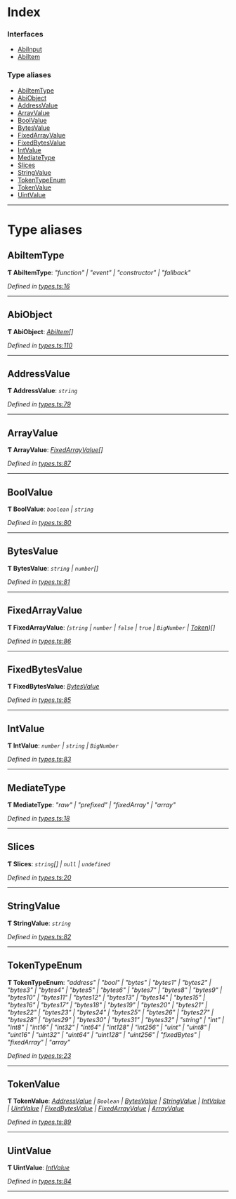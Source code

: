 

# Index

### Interfaces

* [AbiInput](../interfaces/_types_.abiinput.md)
* [AbiItem](../interfaces/_types_.abiitem.md)

### Type aliases

* [AbiItemType](_types_.md#abiitemtype)
* [AbiObject](_types_.md#abiobject)
* [AddressValue](_types_.md#addressvalue)
* [ArrayValue](_types_.md#arrayvalue)
* [BoolValue](_types_.md#boolvalue)
* [BytesValue](_types_.md#bytesvalue)
* [FixedArrayValue](_types_.md#fixedarrayvalue)
* [FixedBytesValue](_types_.md#fixedbytesvalue)
* [IntValue](_types_.md#intvalue)
* [MediateType](_types_.md#mediatetype)
* [Slices](_types_.md#slices)
* [StringValue](_types_.md#stringvalue)
* [TokenTypeEnum](_types_.md#tokentypeenum)
* [TokenValue](_types_.md#tokenvalue)
* [UintValue](_types_.md#uintvalue)

---

# Type aliases

<a id="abiitemtype"></a>

##  AbiItemType

**Ƭ AbiItemType**: *"function" \| "event" \| "constructor" \| "fallback"*

*Defined in [types.ts:16](https://github.com/paritytech/js-libs/blob/e1a17c9/packages/abi/src/types.ts#L16)*

___
<a id="abiobject"></a>

##  AbiObject

**Ƭ AbiObject**: *[AbiItem](../interfaces/_types_.abiitem.md)[]*

*Defined in [types.ts:110](https://github.com/paritytech/js-libs/blob/e1a17c9/packages/abi/src/types.ts#L110)*

___
<a id="addressvalue"></a>

##  AddressValue

**Ƭ AddressValue**: *`string`*

*Defined in [types.ts:79](https://github.com/paritytech/js-libs/blob/e1a17c9/packages/abi/src/types.ts#L79)*

___
<a id="arrayvalue"></a>

##  ArrayValue

**Ƭ ArrayValue**: *[FixedArrayValue](_types_.md#fixedarrayvalue)[]*

*Defined in [types.ts:87](https://github.com/paritytech/js-libs/blob/e1a17c9/packages/abi/src/types.ts#L87)*

___
<a id="boolvalue"></a>

##  BoolValue

**Ƭ BoolValue**: *`boolean` \| `string`*

*Defined in [types.ts:80](https://github.com/paritytech/js-libs/blob/e1a17c9/packages/abi/src/types.ts#L80)*

___
<a id="bytesvalue"></a>

##  BytesValue

**Ƭ BytesValue**: *`string` \| `number`[]*

*Defined in [types.ts:81](https://github.com/paritytech/js-libs/blob/e1a17c9/packages/abi/src/types.ts#L81)*

___
<a id="fixedarrayvalue"></a>

##  FixedArrayValue

**Ƭ FixedArrayValue**: *(`string` \| `number` \| `false` \| `true` \| `BigNumber` \| [Token](../classes/_token_token_.token.md))[]*

*Defined in [types.ts:86](https://github.com/paritytech/js-libs/blob/e1a17c9/packages/abi/src/types.ts#L86)*

___
<a id="fixedbytesvalue"></a>

##  FixedBytesValue

**Ƭ FixedBytesValue**: *[BytesValue](_types_.md#bytesvalue)*

*Defined in [types.ts:85](https://github.com/paritytech/js-libs/blob/e1a17c9/packages/abi/src/types.ts#L85)*

___
<a id="intvalue"></a>

##  IntValue

**Ƭ IntValue**: *`number` \| `string` \| `BigNumber`*

*Defined in [types.ts:83](https://github.com/paritytech/js-libs/blob/e1a17c9/packages/abi/src/types.ts#L83)*

___
<a id="mediatetype"></a>

##  MediateType

**Ƭ MediateType**: *"raw" \| "prefixed" \| "fixedArray" \| "array"*

*Defined in [types.ts:18](https://github.com/paritytech/js-libs/blob/e1a17c9/packages/abi/src/types.ts#L18)*

___
<a id="slices"></a>

##  Slices

**Ƭ Slices**: *`string`[] \| `null` \| `undefined`*

*Defined in [types.ts:20](https://github.com/paritytech/js-libs/blob/e1a17c9/packages/abi/src/types.ts#L20)*

___
<a id="stringvalue"></a>

##  StringValue

**Ƭ StringValue**: *`string`*

*Defined in [types.ts:82](https://github.com/paritytech/js-libs/blob/e1a17c9/packages/abi/src/types.ts#L82)*

___
<a id="tokentypeenum"></a>

##  TokenTypeEnum

**Ƭ TokenTypeEnum**: *"address" \| "bool" \| "bytes" \| "bytes1" \| "bytes2" \| "bytes3" \| "bytes4" \| "bytes5" \| "bytes6" \| "bytes7" \| "bytes8" \| "bytes9" \| "bytes10" \| "bytes11" \| "bytes12" \| "bytes13" \| "bytes14" \| "bytes15" \| "bytes16" \| "bytes17" \| "bytes18" \| "bytes19" \| "bytes20" \| "bytes21" \| "bytes22" \| "bytes23" \| "bytes24" \| "bytes25" \| "bytes26" \| "bytes27" \| "bytes28" \| "bytes29" \| "bytes30" \| "bytes31" \| "bytes32" \| "string" \| "int" \| "int8" \| "int16" \| "int32" \| "int64" \| "int128" \| "int256" \| "uint" \| "uint8" \| "uint16" \| "uint32" \| "uint64" \| "uint128" \| "uint256" \| "fixedBytes" \| "fixedArray" \| "array"*

*Defined in [types.ts:23](https://github.com/paritytech/js-libs/blob/e1a17c9/packages/abi/src/types.ts#L23)*

___
<a id="tokenvalue"></a>

##  TokenValue

**Ƭ TokenValue**: *[AddressValue](_types_.md#addressvalue) \| `Boolean` \| [BytesValue](_types_.md#bytesvalue) \| [StringValue](_types_.md#stringvalue) \| [IntValue](_types_.md#intvalue) \| [UintValue](_types_.md#uintvalue) \| [FixedBytesValue](_types_.md#fixedbytesvalue) \| [FixedArrayValue](_types_.md#fixedarrayvalue) \| [ArrayValue](_types_.md#arrayvalue)*

*Defined in [types.ts:89](https://github.com/paritytech/js-libs/blob/e1a17c9/packages/abi/src/types.ts#L89)*

___
<a id="uintvalue"></a>

##  UintValue

**Ƭ UintValue**: *[IntValue](_types_.md#intvalue)*

*Defined in [types.ts:84](https://github.com/paritytech/js-libs/blob/e1a17c9/packages/abi/src/types.ts#L84)*

___

